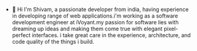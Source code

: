- 👋 Hi I'm Shivam, a passionate developer from india, having experience in developing range of web applications.i'm working as a software development engineer at iVoyant.my passion for software lies with dreaming up ideas and making them come true with elegant pixel-perfect interfaces. i take great care in the experience, architecture, and code quality of the things i build.



<!---
Shivamjain2204/Shivamjain2204 is a ✨ special ✨ repository because its `README.md` (this file) appears on your GitHub profile.
You can click the Preview link to take a look at your changes.
--->


